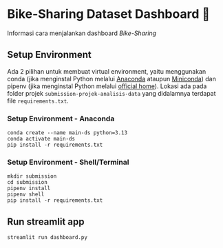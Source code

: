 # Bike-Sharing Dataset Dashboard 🚴
Informasi cara menjalankan dashboard _Bike-Sharing_

## Setup Environment
Ada 2 pilihan untuk membuat virtual environment, yaitu menggunakan conda (jika menginstal Python melalui <ins>Anaconda</ins> ataupun <ins>Miniconda</ins>) dan pipenv (jika menginstal Python melalui <ins>official home</ins>).
Lokasi ada pada folder projek `submission-projek-analisis-data` yang didalamnya terdapat file `requirements.txt`.

### Setup Environment - Anaconda
```
conda create --name main-ds python=3.13
conda activate main-ds
pip install -r requirements.txt
```

### Setup Environment - Shell/Terminal
```
mkdir submission
cd submission
pipenv install
pipenv shell
pip install -r requirements.txt
```

## Run streamlit app
```
streamlit run dashboard.py
```
